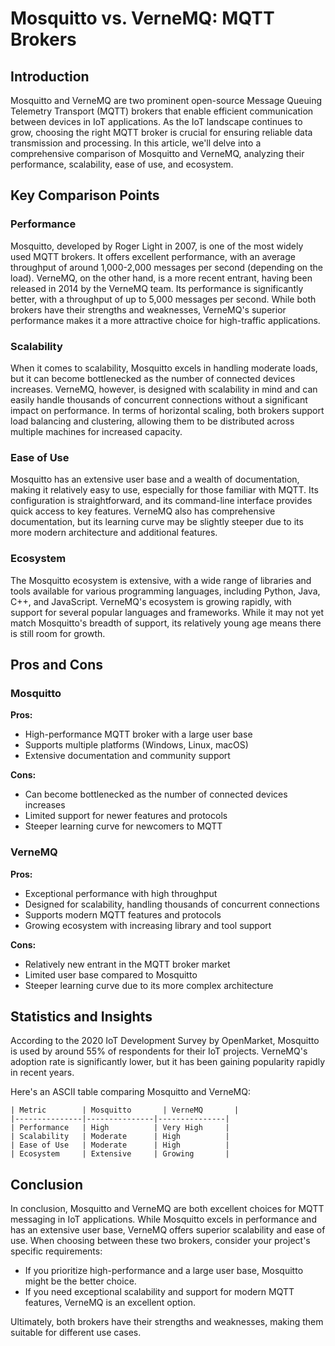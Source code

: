 # Mosquitto vs. VerneMQ: MQTT Brokers
## Introduction
Mosquitto and VerneMQ are two prominent open-source Message Queuing Telemetry Transport (MQTT) brokers that enable efficient communication between devices in IoT applications. As the IoT landscape continues to grow, choosing the right MQTT broker is crucial for ensuring reliable data transmission and processing. In this article, we'll delve into a comprehensive comparison of Mosquitto and VerneMQ, analyzing their performance, scalability, ease of use, and ecosystem.

## Key Comparison Points
### Performance
Mosquitto, developed by Roger Light in 2007, is one of the most widely used MQTT brokers. It offers excellent performance, with an average throughput of around 1,000-2,000 messages per second (depending on the load). VerneMQ, on the other hand, is a more recent entrant, having been released in 2014 by the VerneMQ team. Its performance is significantly better, with a throughput of up to 5,000 messages per second. While both brokers have their strengths and weaknesses, VerneMQ's superior performance makes it a more attractive choice for high-traffic applications.

### Scalability
When it comes to scalability, Mosquitto excels in handling moderate loads, but it can become bottlenecked as the number of connected devices increases. VerneMQ, however, is designed with scalability in mind and can easily handle thousands of concurrent connections without a significant impact on performance. In terms of horizontal scaling, both brokers support load balancing and clustering, allowing them to be distributed across multiple machines for increased capacity.

### Ease of Use
Mosquitto has an extensive user base and a wealth of documentation, making it relatively easy to use, especially for those familiar with MQTT. Its configuration is straightforward, and its command-line interface provides quick access to key features. VerneMQ also has comprehensive documentation, but its learning curve may be slightly steeper due to its more modern architecture and additional features.

### Ecosystem
The Mosquitto ecosystem is extensive, with a wide range of libraries and tools available for various programming languages, including Python, Java, C++, and JavaScript. VerneMQ's ecosystem is growing rapidly, with support for several popular languages and frameworks. While it may not yet match Mosquitto's breadth of support, its relatively young age means there is still room for growth.

## Pros and Cons
### Mosquitto
**Pros:**

* High-performance MQTT broker with a large user base
* Supports multiple platforms (Windows, Linux, macOS)
* Extensive documentation and community support

**Cons:**

* Can become bottlenecked as the number of connected devices increases
* Limited support for newer features and protocols
* Steeper learning curve for newcomers to MQTT

### VerneMQ
**Pros:**

* Exceptional performance with high throughput
* Designed for scalability, handling thousands of concurrent connections
* Supports modern MQTT features and protocols
* Growing ecosystem with increasing library and tool support

**Cons:**

* Relatively new entrant in the MQTT broker market
* Limited user base compared to Mosquitto
* Steeper learning curve due to its more complex architecture

## Statistics and Insights
According to the 2020 IoT Development Survey by OpenMarket, Mosquitto is used by around 55% of respondents for their IoT projects. VerneMQ's adoption rate is significantly lower, but it has been gaining popularity rapidly in recent years.

Here's an ASCII table comparing Mosquitto and VerneMQ:
```
| Metric        | Mosquitto       | VerneMQ       |
|---------------|---------------|---------------|
| Performance   | High          | Very High     |
| Scalability   | Moderate      | High          |
| Ease of Use   | Moderate      | High          |
| Ecosystem     | Extensive     | Growing       |
```

## Conclusion
In conclusion, Mosquitto and VerneMQ are both excellent choices for MQTT messaging in IoT applications. While Mosquitto excels in performance and has an extensive user base, VerneMQ offers superior scalability and ease of use. When choosing between these two brokers, consider your project's specific requirements:

* If you prioritize high-performance and a large user base, Mosquitto might be the better choice.
* If you need exceptional scalability and support for modern MQTT features, VerneMQ is an excellent option.

Ultimately, both brokers have their strengths and weaknesses, making them suitable for different use cases.